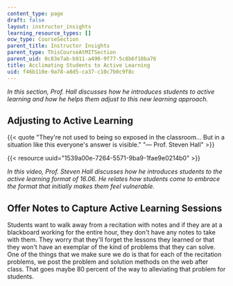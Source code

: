 ```yaml
---
content_type: page
draft: false
layout: instructor_insights
learning_resource_types: []
ocw_type: CourseSection
parent_title: Instructor Insights
parent_type: ThisCourseAtMITSection
parent_uid: 0c83e7ab-b911-a490-9f77-5c8b6f18ba76
title: Acclimating Students to Active Learning
uid: f46b110e-9a78-a8d5-ca37-c10c7b0c9f8c
---
```

*In this section, Prof. Hall discusses how he introduces students to active learning and how he helps them adjust to this new learning approach.*

## Adjusting to Active Learning

{{< quote "They're not used to being so exposed in the classroom… But in a situation like this everyone's answer is visible." "— Prof. Steven Hall" >}}

{{< resource uuid="1539a00e-7264-5571-9ba9-1fae9e0214b0" >}}

*In this video, Prof. Steven Hall discusses how he introduces students to the active learning format of 16.06. He relates how students come to embrace the format that initially makes them feel vulnerable.*

## Offer Notes to Capture Active Learning Sessions

Students want to walk away from a recitation with notes and if they are at a blackboard working for the entire hour, they don't have any notes to take with them. They worry that they'll forget the lessons they learned or that they won't have an exemplar of the kind of problems that they can solve. One of the things that we make sure we do is that for each of the recitation problems, we post the problem and solution methods on the web after class. That goes maybe 80 percent of the way to alleviating that problem for students.